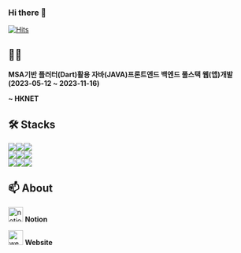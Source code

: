 ### Hi there 👋

[![Hits](https://hits.seeyoufarm.com/api/count/incr/badge.svg?url=https%3A%2F%2Fgithub.com%2Fyeodae%2F&count_bg=%2379C83D&title_bg=%23555555&icon=github.svg&icon_color=%23FFFFFF&title=Github&edge_flat=false)](https://hits.seeyoufarm.com)

<!--
**yeodae/yeodae** is a ✨ _special_ ✨ repository because its `README.md` (this file) appears on your GitHub profile.

Here are some ideas to get you started:

- 🔭 I’m currently working on ...
- 🌱 I’m currently learning ...
- 👯 I’m looking to collaborate on ...
- 🤔 I’m looking for help with ...
- 💬 Ask me about ...
- 📫 How to reach me: ...
- 😄 Pronouns: ...
- ⚡ Fun fact: ...
-->

## 🏃🏻

**MSA기반 플러터(Dart)활용 자바(JAVA)프론트엔드 백엔드 풀스택 웹(앱)개발 (2023-05-12 ~ 2023-11-16)**

**~ HKNET**


## 🛠 Stacks
<div style="display: flex; flex-wrap: wrap;">
  <img src="https://img.shields.io/badge/java-007396?style=for-the-badge&logo=java&logoColor=white">
  <img src="https://img.shields.io/badge/javascript-F7DF1E?style=for-the-badge&logo=javascript&logoColor=black"> 
  <img src="https://img.shields.io/badge/jquery-0769AD?style=for-the-badge&logo=jquery&logoColor=white">
</div>

<div style="display: flex; flex-wrap: wrap;">
  <img src="https://img.shields.io/badge/html5-E34F26?style=for-the-badge&logo=html5&logoColor=white"> 
  <img src="https://img.shields.io/badge/css-1572B6?style=for-the-badge&logo=css3&logoColor=white"> 
  <img src="https://img.shields.io/badge/vue.js-4FC08D?style=for-the-badge&logo=vue.js&logoColor=white"> 
</div>

<div style="display: flex; flex-wrap: wrap;">
  <img src="https://img.shields.io/badge/spring-6DB33F?style=for-the-badge&logo=spring&logoColor=white"> 
  <img src="https://img.shields.io/badge/flutter-02569B?style=for-the-badge&logo=flutter&logoColor=white">
  <img src="https://img.shields.io/badge/dart-0175C2?style=for-the-badge&logo=dart&logoColor=white">
</div>

## 📫 About

<p></p>

[<img src='https://cdn.jsdelivr.net/npm/simple-icons@3.0.1/icons/notion.svg' alt='notion' height='30'>](https://twilight-breeze-021.notion.site/6e4f90ca598c4eeea0a0ad1290a061dc?pvs=4) **Notion**

[<img src='https://cdn.jsdelivr.net/npm/simple-icons@3.0.1/icons/icloud.svg' alt='website' height='30'>](https://ggobukggobuk.tistory.com/)  **Website**


